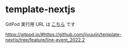# template-nextjs

GitPod 実行用 URL は [こちら](https://gitpod.io/#https://github.com/jiyuujin/template-nextjs/tree/feature/line-event_2022.2) です

https://gitpod.io/#https://github.com/jiyuujin/template-nextjs/tree/feature/line-event_2022.2
